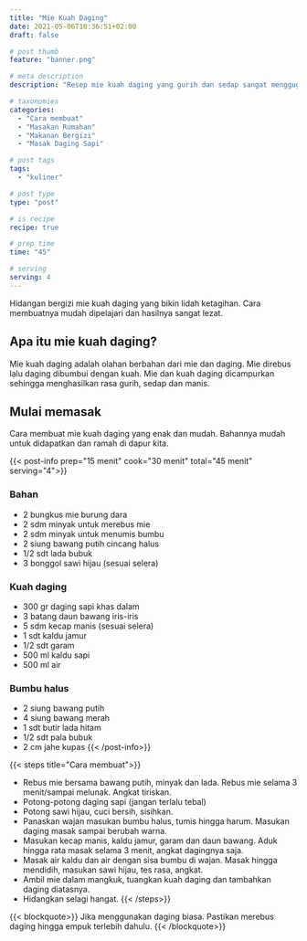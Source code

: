 ```yaml
---
title: "Mie Kuah Daging"
date: 2021-05-06T10:36:51+02:00
draft: false

# post thumb
feature: "banner.png"

# meta description
description: "Resep mie kuah daging yang gurih dan sedap sangat menggugah selera. Pelajari cara membuat nya disini."

# taxonomies
categories:
  - "Cara membuat"
  - "Masakan Rumahan"
  - "Makanan Bergizi"
  - "Masak Daging Sapi"

# post tags
tags:
  - "kuliner"

# post type
type: "post"

# is recipe
recipe: true

# prep time
time: "45"

# serving
serving: 4
---
```

Hidangan bergizi mie kuah daging yang bikin lidah ketagihan. Cara membuatnya mudah dipelajari dan hasilnya sangat lezat.

## Apa itu mie kuah daging?

Mie kuah daging adalah olahan berbahan dari mie dan daging. Mie direbus lalu daging dibumbui dengan kuah. Mie dan kuah daging dicampurkan sehingga menghasilkan rasa gurih, sedap dan manis.

## Mulai memasak

Cara membuat mie kuah daging yang enak dan mudah. Bahannya mudah untuk didapatkan dan ramah di dapur kita.

{{< post-info prep="15 menit" cook="30 menit" total="45 menit" serving="4">}}

### Bahan

- 2 bungkus mie burung dara
- 2 sdm minyak untuk merebus mie
- 2 sdm minyak untuk menumis bumbu
- 2 siung bawang putih cincang halus
- 1/2 sdt lada bubuk
- 3 bonggol sawi hijau (sesuai selera)

### Kuah daging

- 300 gr daging sapi khas dalam
- 3 batang daun bawang iris-iris
- 5 sdm kecap manis (sesuai selera)
- 1 sdt kaldu jamur
- 1/2 sdt garam
- 500 ml kaldu sapi
- 500 ml air

### Bumbu halus

- 2 siung bawang putih
- 4 siung bawang merah
- 1 sdt butir lada hitam
- 1/2 sdt pala bubuk
- 2 cm jahe kupas
{{< /post-info>}}

{{< steps title="Cara membuat">}}
- Rebus mie bersama bawang putih, minyak dan lada. Rebus mie selama 3 menit/sampai melunak. Angkat tiriskan.
- Potong-potong daging sapi (jangan terlalu tebal)
- Potong sawi hijau, cuci bersih, sisihkan.
- Panaskan wajan masukan bumbu halus, tumis hingga harum. Masukan daging masak sampai berubah warna.
- Masukan kecap manis, kaldu jamur, garam dan daun bawang. Aduk hingga rata masak selama 3 menit, angkat dagingnya saja.
- Masak air kaldu dan air dengan sisa bumbu di wajan. Masak hingga mendidih, masukan sawi hijau, tes rasa, angkat.
- Ambil mie dalam mangkuk, tuangkan kuah daging dan tambahkan daging diatasnya.
- Hidangkan selagi hangat.
{{< /steps>}}

{{< blockquote>}}
Jika menggunakan daging biasa. Pastikan merebus daging hingga empuk terlebih dahulu.
{{< /blockquote>}}

